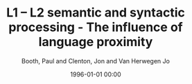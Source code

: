 ---
layout: post
title: L1 – L2 semantic and syntactic processing - The influence of language proximity

date: 1996-01-01 00:00
author: Booth, Paul and Clenton, Jon and Van Herwegen Jo
tags: ["language background","lexical modelling","lexical processing","semantics and syntax"]
journal: System

link: https://doi.org/10.1016/j.system.2018.07.011

year: 2018
---